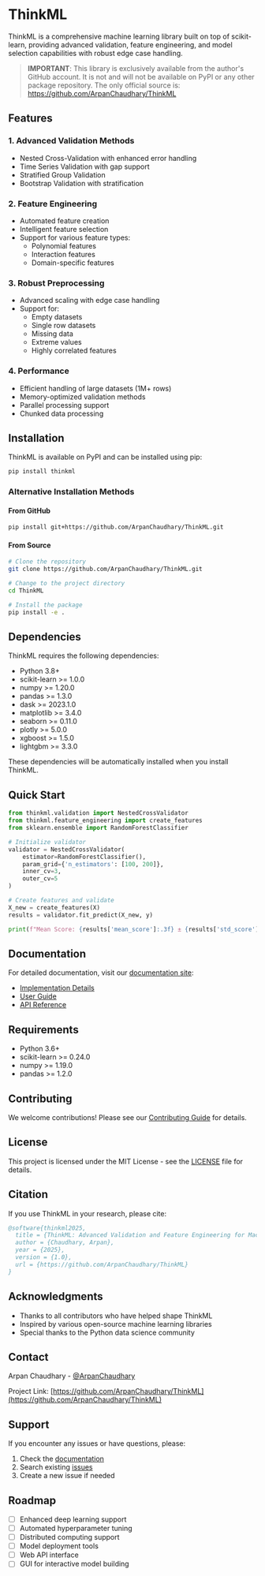 # ThinkML

ThinkML is a comprehensive machine learning library built on top of scikit-learn, providing advanced validation, feature engineering, and model selection capabilities with robust edge case handling.

> **IMPORTANT**: This library is exclusively available from the author's GitHub account. It is not and will not be available on PyPI or any other package repository. The only official source is: https://github.com/ArpanChaudhary/ThinkML

## Features

### 1. Advanced Validation Methods
- Nested Cross-Validation with enhanced error handling
- Time Series Validation with gap support
- Stratified Group Validation
- Bootstrap Validation with stratification

### 2. Feature Engineering
- Automated feature creation
- Intelligent feature selection
- Support for various feature types:
  - Polynomial features
  - Interaction features
  - Domain-specific features

### 3. Robust Preprocessing
- Advanced scaling with edge case handling
- Support for:
  - Empty datasets
  - Single row datasets
  - Missing data
  - Extreme values
  - Highly correlated features

### 4. Performance
- Efficient handling of large datasets (1M+ rows)
- Memory-optimized validation methods
- Parallel processing support
- Chunked data processing

## Installation

ThinkML is available on PyPI and can be installed using pip:

```bash
pip install thinkml
```

### Alternative Installation Methods

#### From GitHub
```bash
pip install git+https://github.com/ArpanChaudhary/ThinkML.git
```

#### From Source
```bash
# Clone the repository
git clone https://github.com/ArpanChaudhary/ThinkML.git

# Change to the project directory
cd ThinkML

# Install the package
pip install -e .
```

## Dependencies

ThinkML requires the following dependencies:
- Python 3.8+
- scikit-learn >= 1.0.0
- numpy >= 1.20.0
- pandas >= 1.3.0
- dask >= 2023.1.0
- matplotlib >= 3.4.0
- seaborn >= 0.11.0
- plotly >= 5.0.0
- xgboost >= 1.5.0
- lightgbm >= 3.3.0

These dependencies will be automatically installed when you install ThinkML.

## Quick Start

```python
from thinkml.validation import NestedCrossValidator
from thinkml.feature_engineering import create_features
from sklearn.ensemble import RandomForestClassifier

# Initialize validator
validator = NestedCrossValidator(
    estimator=RandomForestClassifier(),
    param_grid={'n_estimators': [100, 200]},
    inner_cv=3,
    outer_cv=5
)

# Create features and validate
X_new = create_features(X)
results = validator.fit_predict(X_new, y)

print(f"Mean Score: {results['mean_score']:.3f} ± {results['std_score']:.3f}")
```

## Documentation

For detailed documentation, visit our [documentation site](docs/):
- [Implementation Details](docs/implementation_details.md)
- [User Guide](docs/user_guide.md)
- [API Reference](docs/api_reference.md)

## Requirements

- Python 3.6+
- scikit-learn >= 0.24.0
- numpy >= 1.19.0
- pandas >= 1.2.0

## Contributing

We welcome contributions! Please see our [Contributing Guide](CONTRIBUTING.md) for details.

## License

This project is licensed under the MIT License - see the [LICENSE](LICENSE) file for details.

## Citation

If you use ThinkML in your research, please cite:

```bibtex
@software{thinkml2025,
  title = {ThinkML: Advanced Validation and Feature Engineering for Machine Learning},
  author = {Chaudhary, Arpan},
  year = {2025},
  version = {1.0},
  url = {https://github.com/ArpanChaudhary/ThinkML}
}
```

## Acknowledgments

- Thanks to all contributors who have helped shape ThinkML
- Inspired by various open-source machine learning libraries
- Special thanks to the Python data science community

## Contact

Arpan Chaudhary - [@ArpanChaudhary](https://github.com/ArpanChaudhary)

Project Link: [https://github.com/ArpanChaudhary/ThinkML](https://github.com/ArpanChaudhary/ThinkML)

## Support

If you encounter any issues or have questions, please:

1. Check the [documentation](https://github.com/ArpanChaudhary/ThinkML#readme)
2. Search existing [issues](https://github.com/ArpanChaudhary/ThinkML/issues)
3. Create a new issue if needed

## Roadmap

- [ ] Enhanced deep learning support
- [ ] Automated hyperparameter tuning
- [ ] Distributed computing support
- [ ] Model deployment tools
- [ ] Web API interface
- [ ] GUI for interactive model building 